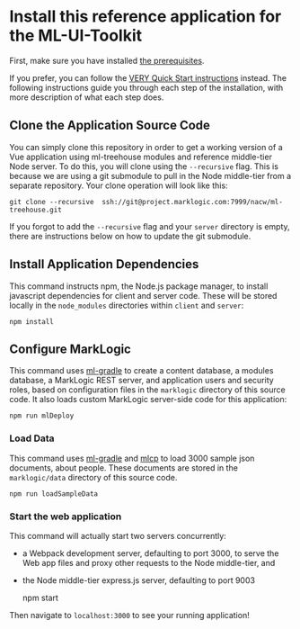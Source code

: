 # Install this reference application for the ML-UI-Toolkit

First, make sure you have installed [the prerequisites](README.markdown#prerequisites).

If you prefer, you can follow the [VERY Quick Start instructions](README.markdown#very-quick) instead. The following instructions guide you through each step of the installation, with more description of what each step does.

## Clone the Application Source Code

You can simply clone this repository in order to get a working version of a Vue application using ml-treehouse modules and reference middle-tier Node server. To do this, you will clone using the `--recursive` flag. This is because we are using a git submodule to pull in the Node middle-tier from a separate repository. Your clone operation will look like this:

    git clone --recursive  ssh://git@project.marklogic.com:7999/nacw/ml-treehouse.git

If you forgot to add the `--recursive` flag and your `server` directory is empty, there are instructions below on how to update the git submodule.

## Install Application Dependencies

This command instructs npm, the Node.js package manager, to install javascript dependencies for client and server code. These will be stored locally in the `node_modules` directories within `client` and `server`:

    npm install

## Configure MarkLogic

This command uses [ml-gradle](https://github.com/marklogic-community/ml-gradle) to create a content database, a modules database, a MarkLogic REST server, and application users and security roles, based on configuration files in the `marklogic` directory of this source code. It also loads custom MarkLogic server-side code for this application:

    npm run mlDeploy

### Load Data

This command uses [ml-gradle](https://github.com/marklogic-community/ml-gradle) and [mlcp]() to load 3000 sample json documents, about people. These documents are stored in the `marklogic/data` directory of this source code.

    npm run loadSampleData

### Start the web application

This command will actually start two servers concurrently:

- a Webpack development server, defaulting to port 3000, to serve the Web app files and proxy other requests to the Node middle-tier, and
- the Node middle-tier express.js server, defaulting to port 9003

    npm start

Then navigate to `localhost:3000` to see your running application!
